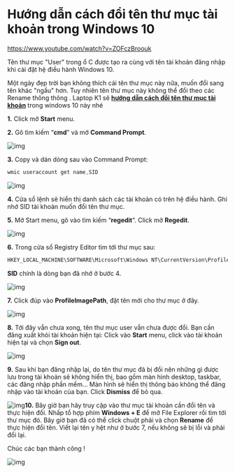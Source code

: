 # Hướng dẫn cách đổi tên thư mục tài khoản trong Windows 10

https://www.youtube.com/watch?v=ZOFczBroouk



Tên thư mục "User" trong ổ C được tạo ra cùng với tên tài khoản đăng nhập khi cài đặt hệ điều hành Windows 10. 

Một ngày đẹp trời bạn không thích cái tên thư mục này nữa, muốn đổi sang tên khác "ngầu" hơn. Tuy nhiên tên thư mục này không thể đổi theo các Rename thông thông . Laptop K1 sẽ **[hướng dẫn cách đổi tên thư mục tài khoản](https://laptopk1.com.vn/huong-dan-cach-doi-ten-thu-muc-tai-khoan-trong-windows-10)** trong windows 10 này nhé

**1.** Click mở **Start** menu.

**2.** Gõ tìm kiếm “**cmd**” và mở **Command Prompt**.

![img](https://file.hstatic.net/1000345160/file/doi_ten_1_grande.png)

**3.** Copy và dán dòng sau vào Command Prompt:

```css
wmic useraccount get name,SID
```

![img](https://file.hstatic.net/1000345160/file/doi_ten_2_grande.png)

**4.** Cửa sổ lệnh sẽ hiển thị danh sách các tài khoản có trên hệ điều hành. Ghi nhớ SID tài khoản muốn đổi tên thư mục.

**5.** Mở Start menu, gõ vào tìm kiếm “**regedit**“. Click mở **Regedit**.

![img](https://file.hstatic.net/1000345160/file/doi_ten_3_grande.png)

**6.** Trong cửa sổ Registry Editor tìm tới thư mục sau:

```css
HKEY_LOCAL_MACHINE\SOFTWARE\Microsoft\Windows NT\CurrentVersion\ProfileList\SID
```

**SID** chính là dòng bạn đã nhớ ở bước 4.

![img](https://file.hstatic.net/1000345160/file/doi_ten_4_grande.png)

**7.** Click đúp vào **ProfileImagePath**, đặt tên mới cho thư mục ở đây.

![img](https://file.hstatic.net/1000345160/file/doi_ten_5_grande.png)

**8.** Tới đây vẫn chưa xong, tên thư mục user vẫn chưa được đổi. Bạn cần đăng xuất khỏi tài khoản hiện tại: Click vào **Start** menu, click vào tài khoản hiện tại và chọn **Sign out**.

![img](https://file.hstatic.net/1000345160/file/doi_ten_6_grande.png)

**9.** Sau khi bạn đăng nhập lại, do tên thư mục đã bị đổi nên những gì được lưu trong tài khoản sẽ không hiển thị, bao gồm màn hình desktop, taskbar, các đăng nhập phần mềm… Màn hình sẽ hiển thị thông báo không thể đăng nhập vào tài khoản của bạn. Click **Dismiss** để bỏ qua.

![img](https://file.hstatic.net/1000345160/file/doi_ten_7_grande.png)**10.** Bây giờ bạn hãy truy cập vào thư mục tài khoản cần đổi tên và thực hiện đổi. Nhấp tổ hợp phím **Windows + E** để mở File Explorer rồi tìm tới thư mục đó. Bây giờ bạn đã có thể click chuột phải và chọn **Rename** để thực hiện đổi tên. Viết lại tên y hệt như ở bước 7, nếu không sẽ bị lỗi và phải đổi lại. 

Chúc các bạn thành công !

![img](https://file.hstatic.net/1000345160/file/doi_ten_8_grande.png)